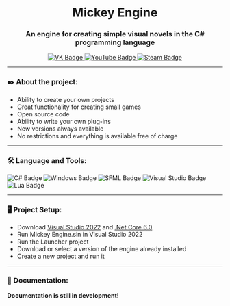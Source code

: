 <h1 align="center">Mickey Engine</h1>
<h3 align="center">An engine for creating simple visual novels in the C# programming language</h3>
<div id="badges" align="center">
  <a href="https://vk.com/xrisofor_arabov">
    <img src="https://img.shields.io/badge/вконтакте-%232E87FB.svg?&style=for-the-badge&logo=vk&logoColor=white" alt="VK Badge"/>
  </a>
  <a href="https://youtube.com/channel/GordonLife">
    <img src="https://img.shields.io/badge/YouTube-%23FF0000.svg?style=for-the-badge&logo=YouTube&logoColor=white" alt="YouTube Badge"/>
  </a>
  <a href="https://steamcommunity.com/id/Xrisofor">
    <img src="https://img.shields.io/badge/Steam-000000?style=for-the-badge&logo=steam&logoColor=white" alt="Steam Badge"/>
  </a>
</div>

---

### ✒️ About the project:
- Ability to create your own projects
- Great functionality for creating small games
- Open source code
- Ability to write your own plug-ins
- New versions always available
- No restrictions and everything is available free of charge

---

### :hammer_and_wrench: Language and Tools:
<div><img src="https://img.shields.io/badge/c%23-%23239120.svg?style=for-the-badge&logo=c-sharp&logoColor=white" alt="C# Badge"/>
<img src="https://img.shields.io/badge/Windows-0078D6?style=for-the-badge&logo=windows&logoColor=white" alt="Windows Badge"/>
<img src="https://img.shields.io/badge/SFML-1ED760?&style=for-the-badge&logo=sfml&logoColor=white" alt="SFML Badge"/>
<img src="https://img.shields.io/badge/Visual_Studio-5C2D91?style=for-the-badge&logo=visual%20studio&logoColor=white" alt="Visual Studio Badge"/>
<img src="https://img.shields.io/badge/Lua-2C2D72?style=for-the-badge&logo=lua&logoColor=white" alt="Lua Badge"/>
</div>
 
---
 
### 🖥️ Project Setup:
- Download <a href="https://visualstudio.microsoft.com/downloads/">Visual Studio 2022</a> and <a href="https://dotnet.microsoft.com/en-us/download/dotnet/thank-you/runtime-desktop-6.0.13-windows-x64-installer?cid=getdotnetcore">.Net Core 6.0</a>
- Run Mickey Engine.sln in Visual Studio 2022
- Run the Launcher project
- Download or select a version of the engine already installed
- Create a new project and run it

---

### 📖 Documentation:

**Documentation is still in development!**
